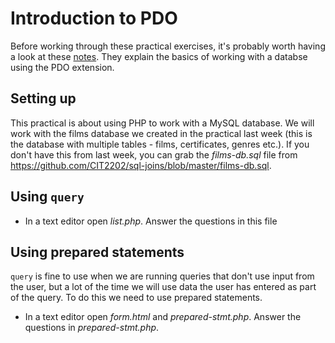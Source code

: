# Introduction to PDO

Before working through these practical exercises, it's probably worth having a look at these [notes](https://github.com/CIT2202/intro-to-pdo/blob/master/notes.md). They explain the basics of working with a databse using the PDO extension. 

## Setting up
This practical is about using PHP to work with a MySQL database. We will work with the films database we created in the practical last week (this is the database with multiple tables - films, certificates, genres etc.). If you don't have this from last week, you can grab the  *films-db.sql* file from https://github.com/CIT2202/sql-joins/blob/master/films-db.sql.

## Using ```query```
* In a text editor open *list.php*. Answer the questions in this file
  

## Using prepared statements
```query``` is fine to use when we are running queries that don't use input from the user, but a lot of the time we will use data the user has entered as part of the query. To do this we need to use prepared statements. 
* In a text editor open *form.html* and *prepared-stmt.php*. Answer the questions in *prepared-stmt.php*.